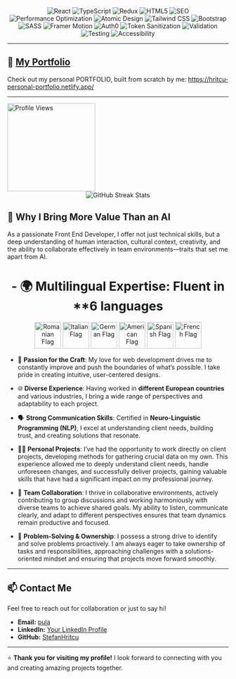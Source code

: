 <div align="center"> <img src="https://img.shields.io/badge/React-61DAFB?logo=react&logoColor=white&style=for-the-badge" alt="React"> <img src="https://img.shields.io/badge/TypeScript-3178C6?logo=typescript&logoColor=white&style=for-the-badge" alt="TypeScript"> <img src="https://img.shields.io/badge/Redux-764ABC?logo=redux&logoColor=white&style=for-the-badge" alt="Redux"> <img src="https://img.shields.io/badge/HTML5-E34F26?logo=html5&logoColor=white&style=for-the-badge" alt="HTML5"> <img src="https://img.shields.io/badge/SEO-008000?logo=google&logoColor=white&style=for-the-badge" alt="SEO"> <img src="https://img.shields.io/badge/Performance%20Optimization-FF4500?style=for-the-badge" alt="Performance Optimization"> <img src="https://img.shields.io/badge/Atomic%20Design-2F4F4F?style=for-the-badge" alt="Atomic Design"> <img src="https://img.shields.io/badge/Tailwind%20CSS-38B2AC?logo=tailwind-css&logoColor=white&style=for-the-badge" alt="Tailwind CSS"> <img src="https://img.shields.io/badge/Bootstrap-7952B3?logo=bootstrap&logoColor=white&style=for-the-badge" alt="Bootstrap"> <img src="https://img.shields.io/badge/SASS-CC6699?logo=sass&logoColor=white&style=for-the-badge" alt="SASS"> <img src="https://img.shields.io/badge/Framer%20Motion-F16164?logo=framer&logoColor=white&style=for-the-badge" alt="Framer Motion"> <img src="https://img.shields.io/badge/Auth0-EB5424?logo=auth0&logoColor=white&style=for-the-badge" alt="Auth0"> <img src="https://img.shields.io/badge/Security%20Tokens-8B0000?style=for-the-badge" alt="Token Sanitization"> <img src="https://img.shields.io/badge/Validation-FF4500?style=for-the-badge" alt="Validation"> <img src="https://img.shields.io/badge/Testing-46A2F1?logo=jest&logoColor=white&style=for-the-badge" alt="Testing"> <img src="https://img.shields.io/badge/Accessibility-A1C718?style=for-the-badge" alt="Accessibility"> </div>

---

## 🌟 [My Portfolio](#)  
Check out my personal PORTFOLIO, built from scratch by me:  https://hritcu-personal-portfolio.netlify.app/

---


  <img src="https://komarev.com/ghpvc/?username=stefanhritcu&label=Profile%20Views&color=blue&style=flat" alt="Profile Views" width="200" height="auto">



<div align="center">
  <img src="https://streak-stats.demolab.com/?user=stefanhritcu" alt="GitHub Streak Stats" />
</div>


## 🚀 Why I Bring More Value Than an AI  
As a passionate Front End Developer, I offer not just technical skills, but a deep understanding of human interaction, cultural context, creativity, and the ability to collaborate effectively in team environments—traits that set me apart from AI.

<div align="center" >
  <h1>- 🌍 Multilingual Expertise: Fluent in **6 languages</h1>
  <p>
    <img src="https://flagcdn.com/w320/ro.png" width="60" height="auto" alt="Romanian Flag">
    <img src="https://flagcdn.com/w320/it.png" width="60" height="auto" alt="Italian Flag">
    <img src="https://flagcdn.com/w320/de.png" width="60" height="auto" alt="German Flag">
    <img src="https://flagcdn.com/w320/us.png" width="60" height="auto" alt="American Flag">
    <img src="https://flagcdn.com/w320/es.png" width="60" height="auto" alt="Spanish Flag">
    <img src="https://flagcdn.com/w320/fr.png" width="60" height="auto" alt="French Flag">
  </p>
</div>


- 💖 **Passion for the Craft**: My love for web development drives me to constantly improve and push the boundaries of what’s possible. I take pride in creating intuitive, user-centered designs.

- 🌐 **Diverse Experience**: Having worked in **different European countries** and various industries, I bring a wide range of perspectives and adaptability to each project.

- 🗣 **Strong Communication Skills**: Certified in **Neuro-Linguistic Programming (NLP)**, I excel at understanding client needs, building trust, and creating solutions that resonate.

- 👨‍💻 **Personal Projects**: I’ve had the opportunity to work directly on client projects, developing methods for gathering crucial data on my own. This experience allowed me to deeply understand client needs, handle unforeseen changes, and successfully deliver projects, gaining valuable skills that have had a significant impact on my professional journey.

- 🤝 **Team Collaboration**: I thrive in collaborative environments, actively contributing to group discussions and working harmoniously with diverse teams to achieve shared goals. My ability to listen, communicate clearly, and adapt to different perspectives ensures that team dynamics remain productive and focused.

- 🧩 **Problem-Solving & Ownership**: I possess a strong drive to identify and solve problems proactively. I am always eager to take ownership of tasks and responsibilities, approaching challenges with a solutions-oriented mindset and ensuring that projects move forward smoothly.


---


## 📫 Contact Me
Feel free to reach out for collaboration or just to say hi!

- **Email:** [pula](mailto:youremail@example.com)
- **LinkedIn:** [Your LinkedIn Profile](#)
- **GitHub:** [StefanHritcu](https://github.com/StefanHritcu)

---

⭐ **Thank you for visiting my profile!** I look forward to connecting with you and creating amazing projects together.

